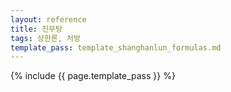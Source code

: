 ```yaml
---
layout: reference
title: 진무탕
tags: 상한론, 처방
template_pass: template_shanghanlun_formulas.md
---
```



{% include {{ page.template_pass }} %}